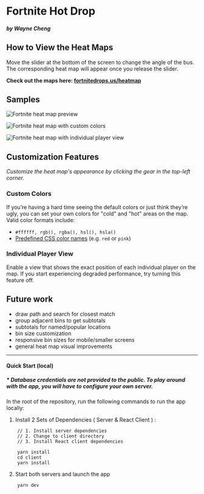 # Fortnite Hot Drop

##### by Wayne Cheng





## How to View the Heat Maps

Move the slider at the bottom of the screen to change the angle of the bus. The corresponding heat map will appear once you release the slider.

**Check out the maps here: [fortnitedrops.us/heatmap](https://fortnitedrops.us/heatmap)**



## Samples

![Fortnite heat map preview](https://imgur.com/e9EfaDm.png)





![Fortnite heat map with custom colors](https://imgur.com/udLcCf5.png)





![Fortnite heat map with individual player view](https://imgur.com/hqMZ2Ts.png)





## Customization Features

*Customize the heat map's appearance by clicking the gear in the top-left corner.* 



### Custom Colors

If you’re having a hard time seeing the default colors or just think they’re ugly, you can set your own colors for "cold" and "hot" areas on the map. Valid color formats include:

- `#ffffff, rgb(), rgba(), hsl(), hsla()`
- [Predefined CSS color names](https://www.w3schools.com/colors/colors_names.asp) (e.g. `red` or `pink`)



### Individual Player View

Enable a view that shows the exact position of each individual player on the map. If you start experiencing degraded performance, try turning this feature off.



## Future work

- draw path and search for closest match
- group adjacent bins to get subtotals
- subtotals for named/popular locations
- bin size customization
- responsive bin sizes for mobile/smaller screens
- general heat map visual improvements





------

#### Quick Start (local)

##### * Database credentials are not provided to the public. To play around with the app, you will have to configure your own server.

In the root of the repository, run the following commands to run the app locally:

1. Install 2 Sets of Dependencies ( Server & React Client ) :    

```
	// 1. Install server dependencies
	// 2. Change to client directory
	// 3. Install React client dependencies

	yarn install
	cd client
	yarn install

```


2. Start both servers and launch the app

```
	yarn dev
```